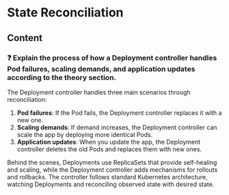 # State Reconciliation

## Content

### ❓ Explain the process of how a Deployment controller handles Pod failures, scaling demands, and application updates according to the theory section.
The Deployment controller handles three main scenarios through reconciliation:

1. **Pod failures**: If the Pod fails, the Deployment controller replaces it with a new one.
2. **Scaling demands**: If demand increases, the Deployment controller can scale the app by deploying more identical Pods.
3. **Application updates**: When you update the app, the Deployment controller deletes the old Pods and replaces them with new ones.

Behind the scenes, Deployments use ReplicaSets that provide self-healing and scaling, while the Deployment controller adds mechanisms for rollouts and rollbacks. The controller follows standard Kubernetes architecture, watching Deployments and reconciling observed state with desired state.

